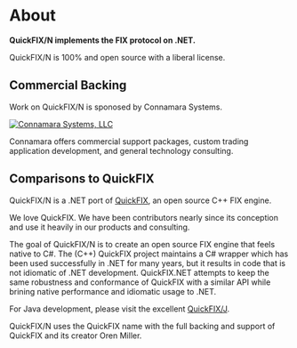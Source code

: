 About
=====
**QuickFIX/N implements the FIX protocol on .NET.** 

QuickFIX/N is 100% and open source with a liberal license.

Commercial Backing
------------------
Work on QuickFIX/N is sponosed by Connamara Systems.

[![Connamara Systems, LLC][3]][2]

Connamara offers commercial support packages, custom trading application
development, and general technology consulting.


Comparisons to QuickFIX
-----------------------
QuickFIX/N is a .NET port of [QuickFIX][0], an open source C++ FIX engine.<br/>

We love QuickFIX.  We have been contributors nearly since its
conception and use it heavily in our products and consulting.

The goal of QuickFIX/N is to create an open source FIX engine that feels
native to C#.  The (C++) QuickFIX project maintains a C# wrapper 
which has been used successfully in .NET for many years, but it results
in code that is not idiomatic of .NET development.  QuickFIX.NET
attempts to keep the same robustness and conformance of QuickFIX
with a similar API while brining native performance and idiomatic 
usage to .NET.

For Java development, please visit the excellent [QuickFIX/J][1].

QuickFIX/N uses the QuickFIX name with the full backing and support of QuickFIX and its creator Oren Miller.

[0]: http://quickfixengine.org
[1]: http://quickfixj.org
[2]: http://connamara.com
[3]: /images/Connamara-Logo.png
